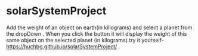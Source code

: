 # solarSystemProject
Add the weight of an object on earth(in killograms) and select a planet from the dropDown . When you click the button it will display the weight of this same object on the selected planet (in kilograms) try it yourself- https://huchbg.github.io/solarSystemProject/ .

